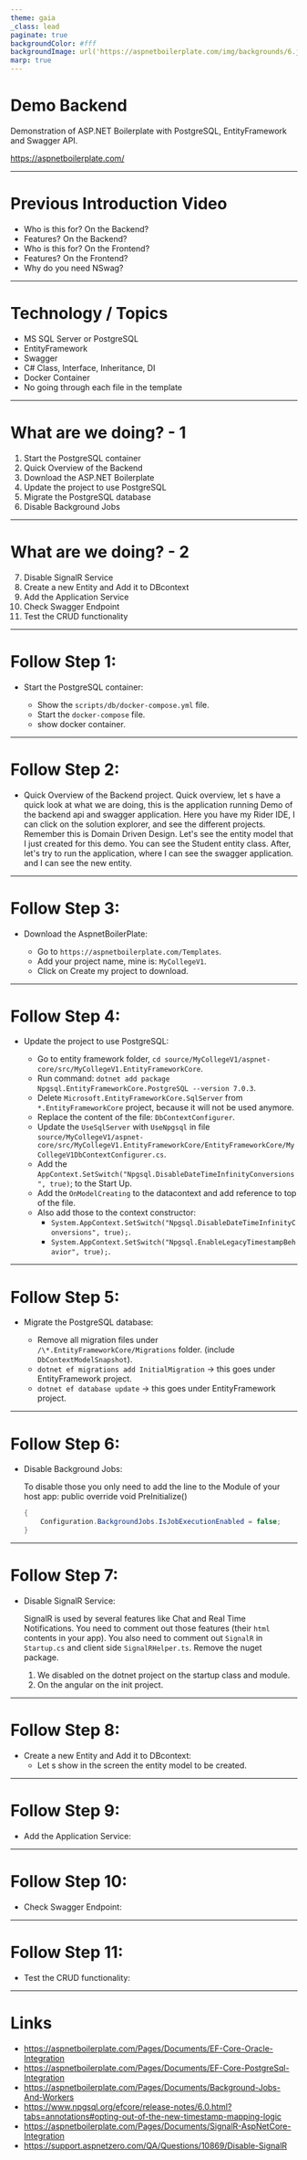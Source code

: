 ```yaml
---
theme: gaia
_class: lead
paginate: true
backgroundColor: #fff
backgroundImage: url('https://aspnetboilerplate.com/img/backgrounds/6.jpg')
marp: true
---
```


# Demo Backend

Demonstration of ASP.NET Boilerplate with PostgreSQL, EntityFramework and Swagger API.

https://aspnetboilerplate.com/

---

# Previous Introduction Video

- Who is this for? On the Backend?
- Features? On the Backend?
- Who is this for? On the Frontend?
- Features? On the Frontend?
- Why do you need NSwag?

---

# Technology / Topics

- MS SQL Server or PostgreSQL
- EntityFramework
- Swagger
- C# Class, Interface, Inheritance, DI
- Docker Container
- No going through each file in the template

---

# What are we doing? - 1

1. Start the PostgreSQL container
2. Quick Overview of the Backend
3. Download the ASP.NET Boilerplate
4. Update the project to use PostgreSQL
5. Migrate the PostgreSQL database
6. Disable Background Jobs

---

# What are we doing? - 2

7. Disable SignalR Service
8. Create a new Entity and Add it to DBcontext
9. Add the Application Service
10. Check Swagger Endpoint
11. Test the CRUD functionality

---

# Follow Step 1:

- Start the PostgreSQL container:

  - Show the `scripts/db/docker-compose.yml` file.
  - Start the `docker-compose` file.
  - show docker container.

---

# Follow Step 2:

- Quick Overview of the Backend project.
  Quick overview, let s have a quick look at what we are doing, this is the application running Demo of the backend api and swagger application.
  Here you have my Rider IDE, I can click on the solution explorer, and see the different projects. Remember this is Domain Driven Design.
  Let's see the entity model that I just created for this demo. You can see the Student entity class.
  After, let's try to run the application, where I can see the swagger application.
  and I can see the new entity.

---

# Follow Step 3:

- Download the AspnetBoilerPlate:

  - Go to `https://aspnetboilerplate.com/Templates`.
  - Add your project name, mine is: `MyCollegeV1`.
  - Click on Create my project to download.

---

# Follow Step 4:

- Update the project to use PostgreSQL:

  - Go to entity framework folder, `cd source/MyCollegeV1/aspnet-core/src/MyCollegeV1.EntityFrameworkCore`.
  - Run command: `dotnet add package Npgsql.EntityFrameworkCore.PostgreSQL --version 7.0.3`.
  - Delete `Microsoft.EntityFrameworkCore.SqlServer` from `*.EntityFrameworkCore` project, because it will not be used anymore.
  - Replace the content of the file: `DbContextConfigurer`.
  - Update the `UseSqlServer` with `UseNpgsql` in file `source/MyCollegeV1/aspnet-core/src/MyCollegeV1.EntityFrameworkCore/EntityFrameworkCore/MyCollegeV1DbContextConfigurer.cs`.
  - Add the `AppContext.SetSwitch("Npgsql.DisableDateTimeInfinityConversions", true)`; to the Start Up.
  - Add the `OnModelCreating` to the datacontext and add reference to top of the file.
  - Also add those to the context constructor:
    - `System.AppContext.SetSwitch("Npgsql.DisableDateTimeInfinityConversions", true);`.
    - `System.AppContext.SetSwitch("Npgsql.EnableLegacyTimestampBehavior", true);`.

---

# Follow Step 5:

- Migrate the PostgreSQL database:

  - Remove all migration files under `/\*.EntityFrameworkCore/Migrations` folder. (include `DbContextModelSnapshot`).
  - `dotnet ef migrations add InitialMigration` -> this goes under EntityFramework project.
  - `dotnet ef database update` -> this goes under EntityFramework project.

---

# Follow Step 6:

- Disable Background Jobs:

  To disable those you only need to add the line to the Module of your host app:
  public override void PreInitialize()

  ```csharp
  {
      Configuration.BackgroundJobs.IsJobExecutionEnabled = false;
  }
  ```

---

# Follow Step 7:

- Disable SignalR Service:

  SignalR is used by several features like Chat and Real Time Notifications.
  You need to comment out those features (their `html` contents in your app).
  You also need to comment out `SignalR` in `Startup.cs` and client side `SignalRHelper.ts`.
  Remove the nuget package.

  1. We disabled on the dotnet project on the startup class and module.
  2. On the angular on the init project.

---

# Follow Step 8:

- Create a new Entity and Add it to DBcontext:
  - Let s show in the screen the entity model to be created.

---

# Follow Step 9:

- Add the Application Service:

---

# Follow Step 10:

- Check Swagger Endpoint:

---

# Follow Step 11:

- Test the CRUD functionality:

---

# Links

- https://aspnetboilerplate.com/Pages/Documents/EF-Core-Oracle-Integration
- https://aspnetboilerplate.com/Pages/Documents/EF-Core-PostgreSql-Integration
- https://aspnetboilerplate.com/Pages/Documents/Background-Jobs-And-Workers
- https://www.npgsql.org/efcore/release-notes/6.0.html?tabs=annotations#opting-out-of-the-new-timestamp-mapping-logic
- https://aspnetboilerplate.com/Pages/Documents/SignalR-AspNetCore-Integration
- https://support.aspnetzero.com/QA/Questions/10869/Disable-SignalR
